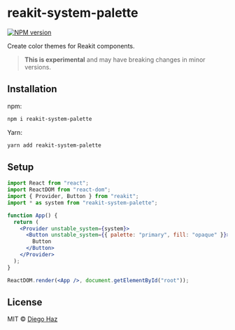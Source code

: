 # reakit-system-palette

<a href="https://npmjs.org/package/reakit-system-palette"><img alt="NPM version" src="https://img.shields.io/npm/v/reakit-system-palette.svg?style=flat-square" /></a>

Create color themes for Reakit components.

> **This is experimental** and may have breaking changes in minor versions.

## Installation

npm:
```sh
npm i reakit-system-palette
```

Yarn:
```sh
yarn add reakit-system-palette
```

## Setup

```jsx
import React from "react";
import ReactDOM from "react-dom";
import { Provider, Button } from "reakit";
import * as system from "reakit-system-palette";

function App() {
  return (
    <Provider unstable_system={system}>
      <Button unstable_system={{ palette: "primary", fill: "opaque" }}>
        Button
      </Button>
    </Provider>
  );
}

ReactDOM.render(<App />, document.getElementById("root"));
```

## License

MIT © [Diego Haz](https://github.com/diegohaz)
